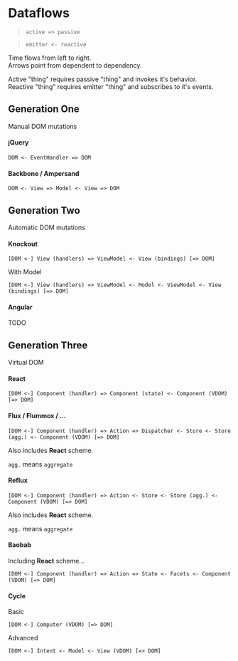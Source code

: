 # Dataflows

> `active => passive`

> `emitter <- reactive`

Time flows from left to right.<br/>
Arrows point from dependent to dependency.

Active "thing" requires passive "thing" and invokes it's behavior.<br/>
Reactive "thing" requires emitter "thing" and subscribes to it's events.

## Generation One

Manual DOM mutations

#### jQuery

`DOM <- EventHandler => DOM`

#### Backbone / Ampersand

`DOM <- View => Model <- View => DOM`

## Generation Two

Automatic DOM mutations

#### Knockout

`[DOM <-] View (handlers) => ViewModel <- View (bindings) [=> DOM]`

With Model

`[DOM <-] View (handlers) => ViewModel <- Model <- ViewModel <- View (bindings) [=> DOM]`

#### Angular

TODO

## Generation Three

Virtual DOM

#### React

`[DOM <-] Component (handler) => Component (state) <- Component (VDOM) [=> DOM]`

#### Flux / Flummox / ...

`[DOM <-] Component (handler) => Action => Dispatcher <- Store <- Store (agg.) <- Component (VDOM) [=> DOM]`

Also includes **React** scheme.

`agg.` means `aggregate`

#### Reflux

`[DOM <-] Component (handler) => Action <- Store <- Store (agg.) <- Component (VDOM) [=> DOM]`

Also includes **React** scheme.

`agg.` means `aggregate`

#### Baobab 

Including **React** scheme...

`[DOM <-] Component (handler) => Action => State <- Facets <- Component (VDOM) [=> DOM]`

#### Cycle

Basic

`[DOM <-] Computer (VDOM) [=> DOM]`

Advanced

`[DOM <-] Intent <- Model <- View (VDOM) [=> DOM]`
